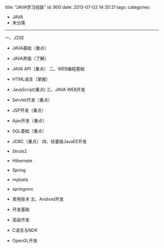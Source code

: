 title: "JAVA学习线路"
id: 900
date: 2013-07-02 14:30:21
tags: 
categories: 
- JAVA
- 未分类
---

一、J2SE

*   JAVA基础（重点）
*   JAVA界面（了解）
*   JAVA API（重点）
二、WEB编程基础

*   HTML语言（掌握）
*   JavaScript(重点)
三、JAVA WEB开发

*   Servlet开发（重点）
*   JSP开发（重点）
*   Ajax开发（重点）
*   SQL基础（重点）
*   JDBC（重点）
四、轻量级JavaEE开发

*   Struts2
*   Hibernate
*   Spring
*   mybatis
*   springmvc
*   常用技术
五、Android开发

*   开发基础
*   高级开发
*   C语言与NDK
*   OpenGL开发